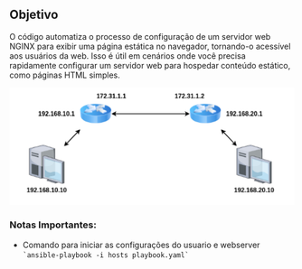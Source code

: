 ## Objetivo

O código automatiza o processo de configuração de um servidor web NGINX para exibir uma página estática no navegador, tornando-o acessível aos usuários da web. Isso é útil em cenários onde você precisa rapidamente configurar um servidor web para hospedar conteúdo estático, como páginas HTML simples.

<p align="center">
  <img src="https://raw.githubusercontent.com/adrianomatildes/lab-khomp/master/img/redes.png" alt="Diagrama de Rede">
</p>

### Notas Importantes:

- Comando para iniciar as configurações do usuario e webserver
`` `ansible-playbook -i hosts playbook.yaml` ``
